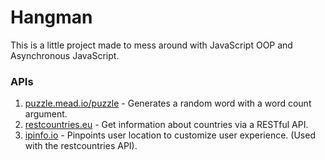 # Hangman

This is a little project made to mess around with JavaScript OOP and Asynchronous JavaScript.

### APIs
1. [puzzle.mead.io/puzzle](http://puzzle.mead.io/puzzle) - Generates a random word with a word count argument.
2. [restcountries.eu](http://restcountries.eu/) - Get information about countries via a RESTful API.
3. [ipinfo.io](https://ipinfo.io) - Pinpoints user location to customize user experience. (Used with the restcountries API).
